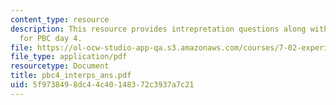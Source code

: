 ```yaml
---
content_type: resource
description: This resource provides intrepretation questions along with their answers
  for PBC day 4.
file: https://ol-ocw-studio-app-qa.s3.amazonaws.com/courses/7-02-experimental-biology-communication-spring-2005/5f9738498dc44c40148372c3937a7c21_pbc4_interps_ans.pdf
file_type: application/pdf
resourcetype: Document
title: pbc4_interps_ans.pdf
uid: 5f973849-8dc4-4c40-1483-72c3937a7c21
---
```

